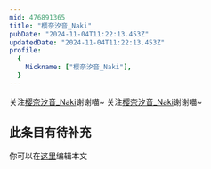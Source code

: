 ```yaml
---
mid: 476891365
title: "樱奈汐音_Naki"
pubDate: "2024-11-04T11:22:13.453Z"
updatedDate: "2024-11-04T11:22:13.453Z"
profile:
  {
    Nickname: ["樱奈汐音_Naki"],
  }
---
```


关注[樱奈汐音_Naki](https://space.bilibili.com/476891365)谢谢喵~ 关注[樱奈汐音_Naki](https://space.bilibili.com/476891365)谢谢喵~

## 此条目有待补充
你可以在[这里](https://github.com/Yuhanawa/VTuber.ICU/edit/master/src/content/v/樱奈汐音_Naki/index.md)编辑本文
